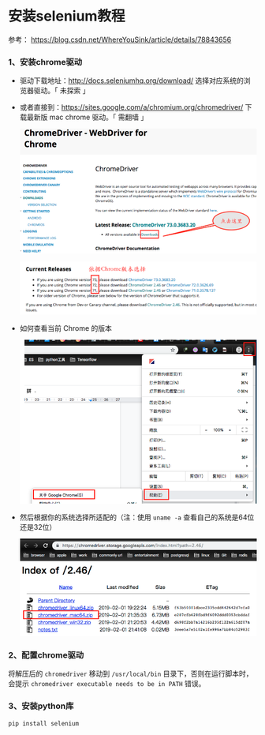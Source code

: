 # 安装selenium教程

参考： https://blog.csdn.net/WhereYouSink/article/details/78843656

### 1、安装chrome驱动
- 驱动下载地址：http://docs.seleniumhq.org/download/    选择对应系统的浏览器驱动。「 未探索 」

- 或者直接到：https://sites.google.com/a/chromium.org/chromedriver/ 下载最新版 mac chrome 驱动。「 需翻墙 」

    ![01](img/安装selenium教程-01.png)

    ![02](img/安装selenium教程-02.png)

- 如何查看当前 Chrome 的版本

    ![03](img/安装selenium教程-03.png)
    
- 然后根据你的系统选择所适配的（注：使用 `uname -a` 查看自己的系统是64位还是32位）

    ![04](img/安装selenium教程-04.png)
    
### 2、配置chrome驱动
将解压后的  `chromedriver`  移动到  `/usr/local/bin`  目录下，否则在运行脚本时，会提示 `chromedriver executable needs to be in PATH` 错误。


### 3、安装python库
```bash
pip install selenium
```  

